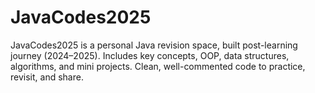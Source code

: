 # JavaCodes2025
JavaCodes2025 is a personal Java revision space, built post-learning journey (2024–2025). Includes key concepts, OOP, data structures, algorithms, and mini projects. Clean, well-commented code to practice, revisit, and share.
